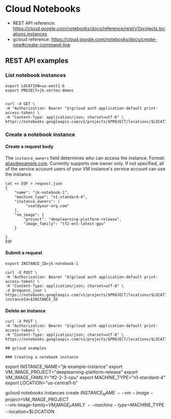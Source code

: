 
# Cloud Notebooks

- REST API reference: https://cloud.google.com/notebooks/docs/reference/rest/v1/projects.locations.instances
- gcloud reference: https://cloud.google.com/notebooks/docs/create-new#create-command-line

## REST API examples

### List notebook instances

```
export LOCATION=us-west1-b
export PROJECT=jk-vertex-demos


curl -X GET \
-H "Authorization: Bearer "$(gcloud auth application-default print-access-token) \
-H "Content-Type: application/json; charset=utf-8" \
https://notebooks.googleapis.com/v1/projects/$PROJECT/locations/$LOCATION/instances

```

### Create a notebook instance 

#### Create a request body

The `instance_owners` field determines who can access the instance. Format: alias@example.com. Currently supports one owner only. If not specified, all of the service account users of your VM instance's service account can use the instance. 

```
cat << EOF > request.json
{
    "name": "jk-notebook-1",
    "machine_type": "n1-standard-4",
    "instance_owners": [
         "user@your-org.com"
    ],
    "vm_image": {
        "project": "deeplearning-platform-release",
        "image_family": "tf2-ent-latest-gpu"
    }

}
EOF
```

#### Submit a request

```
export INSTANCE_ID=jk-notebook-1

curl -X POST \
-H "Authorization: Bearer "$(gcloud auth application-default print-access-token) \
-H "Content-Type: application/json; charset=utf-8" \
-d @request.json \
https://notebooks.googleapis.com/v1/projects/$PROJECT/locations/$LOCATION/instances?instanceId=$INSTANCE_ID
```

#### Delete an instance
```
curl -X POST \
-H "Authorization: Bearer "$(gcloud auth application-default print-access-token) \
-H "Content-Type: application/json; charset=utf-8" \
https://notebooks.googleapis.com/v1/projects/$PROJECT/locations/$LOCATION/instances/$INSTANCE_ID
```


```
## gcloud examples

### Creating a notebook instance 

```
export INSTANCE_NAME="jk-example-instance"
export VM_IMAGE_PROJECT="deeplearning-platform-release"
export VM_IMAGE_FAMILY="tf2-2-3-cpu"
export MACHINE_TYPE="n1-standard-4"
export LOCATION="us-central1-b"

gcloud notebooks instances create $INSTANCE_NAME \
  --vm-image-project=$VM_IMAGE_PROJECT \
  --vm-image-family=$VM_IMAGE_FAMILY \
  --machine-type=$MACHINE_TYPE --location=$LOCATION
```
